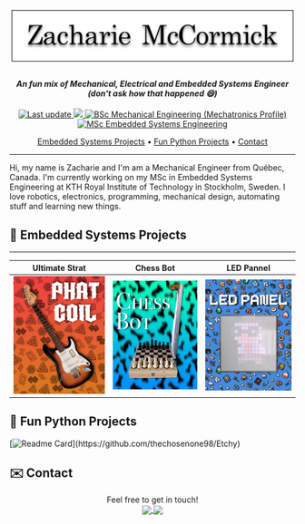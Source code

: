 <h1 align="center">
  <br>
  <a href="https://github.com/thechosenone98"><img src="https://github.com/thechosenone98/thechosenone98/blob/main/images/banner.png" alt="Zacharie McCormick"></a>
</h1>

<h4 align="center"><i>An fun mix of Mechanical, Electrical and Embedded Systems Engineer (don't ask how that happened 😄)</i></h4>

<p align="center">
    <a href="https://github.com/thechosenone98/thechosenone98">
    <img src="https://img.shields.io/github/last-commit/thechosenone98/thechosenone98?label=Last%20updated&style=flat-square"
         alt="Last update">
    <img src="https://visitor-badge.laobi.icu/badge?page_id=thechosenone98"/>    
    <a href="https://oraprdnt.uqtr.uquebec.ca/pls/apex/f?p=106:10::::10:P10_CD_PGM,P10_RECH_CRITERE,P10_RECH_VALEUR,P10_RECH_DESC:7347,P2_CYCLE_PGM,1,%5CPremier%20cycle%5C">
    <img src="https://img.shields.io/badge/BSc%20Mechanical%20Engineering%20(Mechatronics%20Profile)-Université%20du%20Québec%20à%20Trois--Rivière-%230099FF"
         alt="BSc Mechanical Engineering (Mechatronics Profile)">
    <a href="https://www.kth.se/en/studies/master/embedded-systems/msc-embedded-systems-1.70455">
    <img src="https://img.shields.io/badge/MSc%20Embedded%20Systems%20Engineering%20(Current)-KTH%20Royal%20Institute%20of%20Technology-%231954A5"
         alt="MSc Embedded Systems Engineering">
     <!-- <img src="https://img.shields.io/badge/-Zacharie%20McCormick-0077B5?style=flat&logo=Linkedin&logoColor=white"/> -->
</p>

<p align="center">
  <a href="#electric_plug-embedded-systems-projects">Embedded Systems Projects</a> •
  <a href="#snake-fun-python-projects">Fun Python Projects</a> •
  <a href="#envelope-contact">Contact</a>
</p>

<!-- ## :open_hands: About Me  -->
 <hr />
Hi, my name is Zacharie and I'm am a Mechanical Engineer from Québec, Canada. I'm currently working on my MSc in Embedded Systems Engineering at KTH Royal Institute of Technology in Stockholm, Sweden. I love robotics, electronics, programming, mechanical design, automating stuff and learning new things.

## :electric_plug: Embedded Systems Projects
 <hr />

Ultimate Strat             |  Chess Bot                | LED Pannel
:-------------------------:|:-------------------------:|:-------------------------:
[![A cool guitar mod](https://github.com/thechosenone98/thechosenone98/blob/main/images/PHAT_COIL.jpg)](https://github.com/thechosenone98/Ultimate-Strat)  |  [![Play chess against a computer on a real chess board](https://github.com/thechosenone98/thechosenone98/blob/main/images/CHESS_BOT.jpg)](https://www.youtube.com/watch?v=FizT7qsLnvY) |  <picture><img alt="16x16 LED Panel" src="https://github.com/thechosenone98/thechosenone98/blob/main/images/LED_PANEL.jpg"></picture>

## :snake: Fun Python Projects

[![Readme Card](https://github-readme-stats.vercel.app/api/pin/?username=thechosenone98&repo=Etchy&title_color=1954A5?)](https://github.com/thechosenone98/Etchy)

## :envelope: Contact

<p align="center">
Feel free to get in touch! </br>
<a href="https://www.linkedin.com/in/zacharie-m-97695890/">
  <img align="center" src="https://img.shields.io/badge/LinkedIn-Say%20hi!-informational?style=flat&logo=LinkedIn&logoColor=white&color=1954A5" />
</a>
<a href="mailto:zmc@ug.kth.se">
  <img align="center" src="https://img.shields.io/badge/Email-Say%20hi!-informational?style=flat&logo=Gmail&logoColor=white&color=1954A5" />
</a>
</p>
